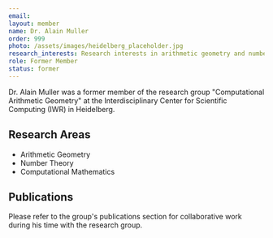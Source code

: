 ```yaml
---
email: 
layout: member
name: Dr. Alain Muller
order: 999
photo: /assets/images/heidelberg_placeholder.jpg
research_interests: Research interests in arithmetic geometry and number theory.
role: Former Member
status: former
---
```


Dr. Alain Muller was a former member of the research group "Computational Arithmetic Geometry" at the Interdisciplinary Center for Scientific Computing (IWR) in Heidelberg.

## Research Areas

- Arithmetic Geometry
- Number Theory
- Computational Mathematics

## Publications

Please refer to the group's publications section for collaborative work during his time with the research group. 